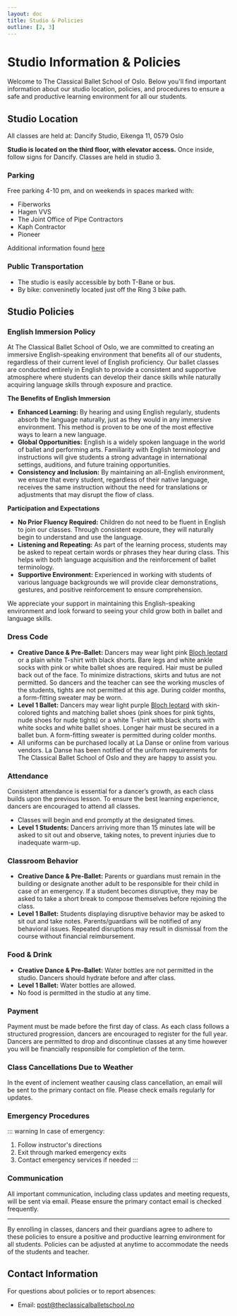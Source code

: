 ```yaml
---
layout: doc
title: Studio & Policies
outline: [2, 3]
---
```


# Studio Information & Policies

Welcome to The Classical Ballet School of Oslo. Below you'll find important information about our studio location, policies, and procedures to ensure a safe and productive learning environment for all our students.

## Studio Location

All classes are held at:
Dancify Studio,
Eikenga 11,
0579 Oslo

**Studio is located on the third floor, with elevator access.** Once inside, follow signs for Dancify. Classes are held in studio 3.

### Parking

Free parking 4-10 pm, and on weekends in spaces marked with:

- Fiberworks
- Hagen VVS
- The Joint Office of Pipe Contractors
- Kaph Contractor
- Pioneer

Additional information found [here](https://dancify.no/parkering/)

### Public Transportation

- The studio is easily accessible by both T-Bane or bus.
- By bike: conveninetly located just off the Ring 3 bike path.

## Studio Policies

### English Immersion Policy

At The Classical Ballet School of Oslo, we are committed to creating an immersive English-speaking environment that benefits all of our students, regardless of their current level of English proficiency. Our ballet classes are conducted entirely in English to provide a consistent and supportive atmosphere where students can develop their dance skills while naturally acquiring language skills through exposure and practice.

**The Benefits of English Immersion**

- **Enhanced Learning:** By hearing and using English regularly, students absorb the language naturally, just as they would in any immersive environment. This method is proven to be one of the most effective ways to learn a new language.
- **Global Opportunities:** English is a widely spoken language in the world of ballet and performing arts. Familiarity with English terminology and instructions will give students a strong advantage in international settings, auditions, and future training opportunities.
- **Consistency and Inclusion:** By maintaining an all-English environment, we ensure that every student, regardless of their native language, receives the same instruction without the need for translations or adjustments that may disrupt the flow of class.

**Participation and Expectations**

- **No Prior Fluency Required:** Children do not need to be fluent in English to join our classes. Through consistent exposure, they will naturally begin to understand and use the language.
- **Listening and Repeating:** As part of the learning process, students may be asked to repeat certain words or phrases they hear during class. This helps with both language acquisition and the reinforcement of ballet terminology.
- **Supportive Environment:** Experienced in working with students of various language backgrounds we will provide clear demonstrations, gestures, and positive reinforcement to ensure comprehension.

We appreciate your support in maintaining this English-speaking environment and look forward to seeing your child grow both in ballet and language skills.

### Dress Code

- **Creative Dance & Pre-Ballet:** Dancers may wear light pink [Bloch leotard](https://ladanse.no/produkt/bloch-cl5405/) or a plain white T-shirt with black shorts. Bare legs and white ankle socks with pink or white ballet shoes are required. Hair must be pulled back out of the face. To minimize distractions, skirts and tutus are not permitted. So dancers and the teacher can see the working muscles of the students, tights are not permitted at this age. During colder months, a form-fitting sweater may be worn.
- **Level 1 Ballet:** Dancers may wear light purple [Bloch leotard](https://ladanse.no/produkt/bloch-cl5405/) with skin-colored tights and matching ballet shoes (pink shoes for pink tights, nude shoes for nude tights) or a white T-shirt with black shorts with white socks and white ballet shoes. Longer hair must be secured in a ballet bun. A form-fitting sweater is permitted during colder months.
- All uniforms can be purchased locally at La Danse or online from various vendors. La Danse has been notified of the uniform requirements for The Classical Ballet School of Oslo and they are happy to assist you.

### Attendance

Consistent attendance is essential for a dancer’s growth, as each class builds upon the previous lesson. To ensure the best learning experience, dancers are encouraged to attend all classes.

- Classes will begin and end promptly at the designated times.
- **Level 1 Students:** Dancers arriving more than 15 minutes late will be asked to sit out and observe, taking notes, to prevent injuries due to inadequate warm-up.

### Classroom Behavior

- **Creative Dance & Pre-Ballet:** Parents or guardians must remain in the building or designate another adult to be responsible for their child in case of an emergency. If a student becomes disruptive, they may be asked to take a short break to compose themselves before rejoining the class.
- **Level 1 Ballet:** Students displaying disruptive behavior may be asked to sit out and take notes. Parents/guardians will be notified of any behavioral issues. Repeated disruptions may result in dismissal from the course without financial reimbursement.

### Food & Drink

- **Creative Dance & Pre-Ballet:** Water bottles are not permitted in the studio. Dancers should hydrate before and after class.
- **Level 1 Ballet:** Water bottles are allowed.
- No food is permitted in the studio at any time.

### Payment

Payment must be made before the first day of class. As each class follows a structured progression, dancers are encouraged to register for the full year. Dancers are permitted to drop and discontinue classes at any time however you will be financially responsible for completion of the term.

### Class Cancellations Due to Weather

In the event of inclement weather causing class cancellation, an email will be sent to the primary contact on file. Please check emails regularly for updates.

### Emergency Procedures

::: warning
In case of emergency:

1. Follow instructor's directions
2. Exit through marked emergency exits
3. Contact emergency services if needed
   :::

### Communication

All important communication, including class updates and meeting requests, will be sent via email. Please ensure the primary contact email is checked frequently.

---

By enrolling in classes, dancers and their guardians agree to adhere to these policies to ensure a positive and productive learning environment for all students. Policies can be adjusted at anytime to accommodate the needs of the students and teacher.

## Contact Information

For questions about policies or to report absences:

- Email: [post@theclassicalballetschool.no](mailto:post@theclassicalballetschool.no)

